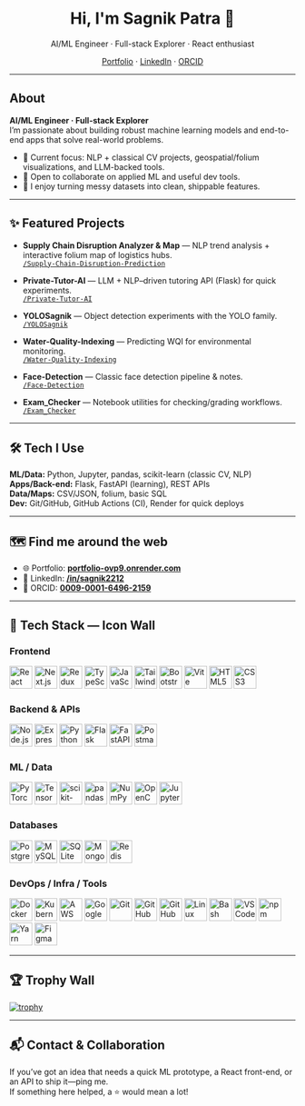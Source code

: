 <!-- PROFILE HEADER -->
<h1 align="center">Hi, I'm Sagnik Patra 👋</h1>
<p align="center">
  AI/ML Engineer · Full-stack Explorer · React enthusiast
</p>
<p align="center">
  <a href="https://portfolio-ovp9.onrender.com/">Portfolio</a> ·
  <a href="https://www.linkedin.com/in/sagnik2212">LinkedIn</a> ·
  <a href="https://orcid.org/0009-0001-6496-2159">ORCID</a>
</p>

---

## About
**AI/ML Engineer · Full-stack Explorer**  
I’m passionate about building robust machine learning models and end-to-end apps that solve real-world problems.

- 🔭 Current focus: NLP + classical CV projects, geospatial/folium visualizations, and LLM-backed tools.  
- 🤝 Open to collaborate on applied ML and useful dev tools.  
- 🧩 I enjoy turning messy datasets into clean, shippable features.

---

## ✨ Featured Projects

- **Supply Chain Disruption Analyzer & Map** — NLP trend analysis + interactive folium map of logistics hubs.  
  [`/Supply-Chain-Disruption-Prediction`](https://github.com/sagnik1-patra/Supply-Chain-Disruption-Prediction)

- **Private-Tutor-AI** — LLM + NLP–driven tutoring API (Flask) for quick experiments.  
  [`/Private-Tutor-AI`](https://github.com/sagnik1-patra/Private-Tutor-AI)

- **YOLOSagnik** — Object detection experiments with the YOLO family.  
  [`/YOLOSagnik`](https://github.com/sagnik1-patra/YOLOSagnik)

- **Water-Quality-Indexing** — Predicting WQI for environmental monitoring.  
  [`/Water-Quality-Indexing`](https://github.com/sagnik1-patra/Water-Quality-Indexing)

- **Face-Detection** — Classic face detection pipeline & notes.  
  [`/Face-Detection`](https://github.com/sagnik1-patra/Face-Detection)

- **Exam_Checker** — Notebook utilities for checking/grading workflows.  
  [`/Exam_Checker`](https://github.com/sagnik1-patra/Exam_Checker)


---

## 🛠️ Tech I Use
**ML/Data:** Python, Jupyter, pandas, scikit-learn (classic CV, NLP)  
**Apps/Back-end:** Flask, FastAPI (learning), REST APIs  
**Data/Maps:** CSV/JSON, folium, basic SQL  
**Dev:** Git/GitHub, GitHub Actions (CI), Render for quick deploys

---

## 🗺️ Find me around the web

- 🌐 Portfolio: **[portfolio-ovp9.onrender.com](https://portfolio-ovp9.onrender.com/)**
- 💼 LinkedIn: **[/in/sagnik2212](https://www.linkedin.com/in/sagnik2212)**
- 🔎 ORCID: **[0009-0001-6496-2159](https://orcid.org/0009-0001-6496-2159)**

---

## 🧰 Tech Stack — Icon Wall

### Frontend
<p>
  <img src="https://cdn.jsdelivr.net/gh/devicons/devicon/icons/react/react-original.svg" height="40" alt="React" />
  <img src="https://cdn.jsdelivr.net/gh/devicons/devicon/icons/nextjs/nextjs-original.svg" height="40" alt="Next.js" />
  <img src="https://cdn.jsdelivr.net/gh/devicons/devicon/icons/redux/redux-original.svg" height="40" alt="Redux" />
  <img src="https://cdn.jsdelivr.net/gh/devicons/devicon/icons/typescript/typescript-original.svg" height="40" alt="TypeScript" />
  <img src="https://cdn.jsdelivr.net/gh/devicons/devicon/icons/javascript/javascript-original.svg" height="40" alt="JavaScript" />
  <img src="https://cdn.jsdelivr.net/gh/devicons/devicon/icons/tailwindcss/tailwindcss-original.svg" height="40" alt="Tailwind CSS" />
  <img src="https://cdn.jsdelivr.net/gh/devicons/devicon/icons/bootstrap/bootstrap-original.svg" height="40" alt="Bootstrap" />
  <img src="https://cdn.jsdelivr.net/gh/devicons/devicon/icons/vitejs/vitejs-original.svg" height="40" alt="Vite" />
  <img src="https://cdn.jsdelivr.net/gh/devicons/devicon/icons/html5/html5-original.svg" height="40" alt="HTML5" />
  <img src="https://cdn.jsdelivr.net/gh/devicons/devicon/icons/css3/css3-original.svg" height="40" alt="CSS3" />
</p>

### Backend & APIs
<p>
  <img src="https://cdn.jsdelivr.net/gh/devicons/devicon/icons/nodejs/nodejs-original.svg" height="40" alt="Node.js" />
  <img src="https://cdn.jsdelivr.net/gh/devicons/devicon/icons/express/express-original.svg" height="40" alt="Express" />
  <img src="https://cdn.jsdelivr.net/gh/devicons/devicon/icons/python/python-original.svg" height="40" alt="Python" />
  <img src="https://cdn.jsdelivr.net/gh/devicons/devicon/icons/flask/flask-original.svg" height="40" alt="Flask" />
  <img src="https://cdn.jsdelivr.net/gh/devicons/devicon/icons/fastapi/fastapi-original.svg" height="40" alt="FastAPI" />
  <img src="https://cdn.jsdelivr.net/gh/devicons/devicon/icons/postman/postman-original.svg" height="40" alt="Postman" />
</p>

### ML / Data
<p>
  <img src="https://cdn.jsdelivr.net/gh/devicons/devicon/icons/pytorch/pytorch-original.svg" height="40" alt="PyTorch" />
  <img src="https://cdn.jsdelivr.net/gh/devicons/devicon/icons/tensorflow/tensorflow-original.svg" height="40" alt="TensorFlow" />
  <img src="https://cdn.jsdelivr.net/gh/devicons/devicon/icons/scikitlearn/scikitlearn-original.svg" height="40" alt="scikit-learn" />
  <img src="https://cdn.jsdelivr.net/gh/devicons/devicon/icons/pandas/pandas-original.svg" height="40" alt="pandas" />
  <img src="https://cdn.jsdelivr.net/gh/devicons/devicon/icons/numpy/numpy-original.svg" height="40" alt="NumPy" />
  <img src="https://cdn.jsdelivr.net/gh/devicons/devicon/icons/opencv/opencv-original.svg" height="40" alt="OpenCV" />
  <img src="https://cdn.jsdelivr.net/gh/devicons/devicon/icons/jupyter/jupyter-original.svg" height="40" alt="Jupyter" />
</p>

### Databases
<p>
  <img src="https://cdn.jsdelivr.net/gh/devicons/devicon/icons/postgresql/postgresql-original.svg" height="40" alt="PostgreSQL" />
  <img src="https://cdn.jsdelivr.net/gh/devicons/devicon/icons/mysql/mysql-original.svg" height="40" alt="MySQL" />
  <img src="https://cdn.jsdelivr.net/gh/devicons/devicon/icons/sqlite/sqlite-original.svg" height="40" alt="SQLite" />
  <img src="https://cdn.jsdelivr.net/gh/devicons/devicon/icons/mongodb/mongodb-original.svg" height="40" alt="MongoDB" />
  <img src="https://cdn.jsdelivr.net/gh/devicons/devicon/icons/redis/redis-original.svg" height="40" alt="Redis" />
</p>

### DevOps / Infra / Tools
<p>
  <img src="https://cdn.jsdelivr.net/gh/devicons/devicon/icons/docker/docker-original.svg" height="40" alt="Docker" />
  <img src="https://cdn.jsdelivr.net/gh/devicons/devicon/icons/kubernetes/kubernetes-plain.svg" height="40" alt="Kubernetes" />
  <img src="https://cdn.jsdelivr.net/gh/devicons/devicon/icons/amazonwebservices/amazonwebservices-original.svg" height="40" alt="AWS" />
  <img src="https://cdn.jsdelivr.net/gh/devicons/devicon/icons/googlecloud/googlecloud-original.svg" height="40" alt="Google Cloud" />
  <img src="https://cdn.jsdelivr.net/gh/devicons/devicon/icons/git/git-original.svg" height="40" alt="Git" />
  <img src="https://cdn.jsdelivr.net/gh/devicons/devicon/icons/github/github-original.svg" height="40" alt="GitHub" />
  <img src="https://cdn.jsdelivr.net/gh/devicons/devicon/icons/githubactions/githubactions-original.svg" height="40" alt="GitHub Actions" />
  <img src="https://cdn.jsdelivr.net/gh/devicons/devicon/icons/linux/linux-original.svg" height="40" alt="Linux" />
  <img src="https://cdn.jsdelivr.net/gh/devicons/devicon/icons/bash/bash-original.svg" height="40" alt="Bash" />
  <img src="https://cdn.jsdelivr.net/gh/devicons/devicon/icons/vscode/vscode-original.svg" height="40" alt="VS Code" />
  <img src="https://cdn.jsdelivr.net/gh/devicons/devicon/icons/npm/npm-original-wordmark.svg" height="40" alt="npm" />
  <img src="https://cdn.jsdelivr.net/gh/devicons/devicon/icons/yarn/yarn-original.svg" height="40" alt="Yarn" />
  <img src="https://cdn.jsdelivr.net/gh/devicons/devicon/icons/figma/figma-original.svg" height="40" alt="Figma" />
</p>

---

## 🏆 Trophy Wall
[![trophy](https://github-profile-trophy.vercel.app/?username=sagnik1-patra&column=-1&row=10&margin-w=12&margin-h=12&no-bg=true&no-frame=true&theme=flat)](https://github.com/ryo-ma/github-profile-trophy)

<!--
Optional compact rows (uncomment if you prefer smaller sections):

[![trophy](https://github-profile-trophy.vercel.app/?username=sagnik1-patra&title=Repositories,Stars,Followers&column=3&margin-w=10&margin-h=10&no-bg=true&no-frame=true&theme=flat)](https://github.com/ryo-ma/github-profile-trophy)

[![trophy](https://github-profile-trophy.vercel.app/?username=sagnik1-patra&title=Commits,PullRequest,Issues,ContributedTo&column=4&margin-w=10&margin-h=10&no-bg=true&no-frame=true&theme=flat)](https://github.com/ryo-ma/github-profile-trophy)
-->

---

## 📬 Contact & Collaboration
If you’ve got an idea that needs a quick ML prototype, a React front-end, or an API to ship it—ping me.  
If something here helped, a ⭐ would mean a lot!
